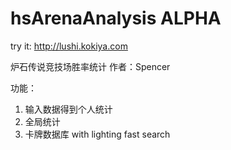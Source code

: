 hsArenaAnalysis ALPHA
===============

try it: http://lushi.kokiya.com

炉石传说竞技场胜率统计
作者：Spencer

功能：
1. 输入数据得到个人统计
2. 全局统计
3. 卡牌数据库 with lighting fast search